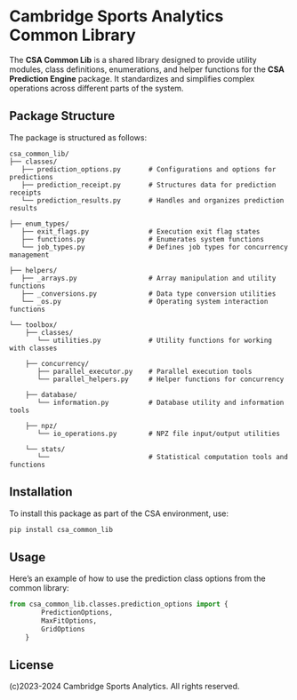 # Cambridge Sports Analytics Common Library

The **CSA Common Lib** is a shared library designed to provide utility modules, class definitions, enumerations, and helper functions for the **CSA Prediction Engine** package. It standardizes and simplifies complex operations across different parts of the system.

## Package Structure

The package is structured as follows:

```plaintext
csa_common_lib/
├── classes/
   ├── prediction_options.py       # Configurations and options for predictions
   ├── prediction_receipt.py       # Structures data for prediction receipts
   └── prediction_results.py       # Handles and organizes prediction results

├── enum_types/
   ├── exit_flags.py               # Execution exit flag states
   ├── functions.py                # Enumerates system functions
   └── job_types.py                # Defines job types for concurrency management

├── helpers/
   ├── _arrays.py                  # Array manipulation and utility functions
   ├── _conversions.py             # Data type conversion utilities
   └── _os.py                      # Operating system interaction functions

└── toolbox/
    ├── classes/
       └── utilities.py            # Utility functions for working with classes
    
    ├── concurrency/
       ├── parallel_executor.py    # Parallel execution tools
       └── parallel_helpers.py     # Helper functions for concurrency
     
    ├── database/
       └── information.py          # Database utility and information tools
     
    ├── npz/
       └── io_operations.py        # NPZ file input/output utilities
     
    └── stats/
       └──                         # Statistical computation tools and functions
```

## Installation

To install this package as part of the CSA environment, use:

```bash
pip install csa_common_lib
```

## Usage

Here’s an example of how to use the prediction class options from the common library:

```python
from csa_common_lib.classes.prediction_options import {
        PredictionOptions,
        MaxFitOptions,
        GridOptions
    }
```


## License
(c)2023-2024 Cambridge Sports Analytics. All rights reserved.
